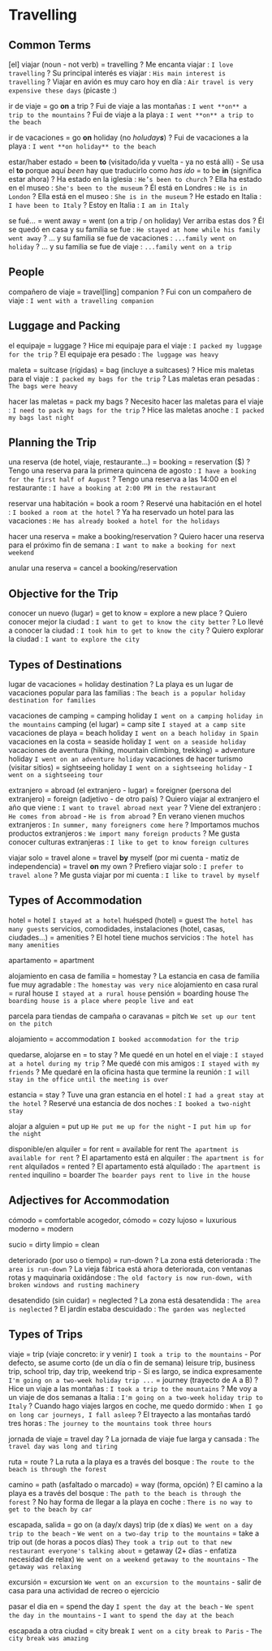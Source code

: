 # Travelling


## Common Terms

[el] viajar (noun - not verb)
    = travelling
    ? Me encanta viajar : `I love travelling`
    ? Su principal interés es viajar : `His main interest is travelling`
    ? Viajar en avión es muy caro hoy en día : `Air travel is very expensive these days` (picaste :)

ir de viaje = go **on** a trip
    ? Fui de viaje a las montañas : `I went **on** a trip to the mountains`
    ? Fui de viaje a la playa : `I went **on** a trip to the beach`

ir de vacaciones = go **on** holiday (no _holuday**s**_)
    ? Fui de vacaciones a la playa : `I went **on holiday** to the beach`

estar/haber estado
    = been **to** (visitado/ida y vuelta - ya no está allí)
        - Se usa el **to** porque aquí _been_ hay que traducirlo como _has ido_
    = to be **in** (significa estar ahora)
    ? Ha estado en la iglesia : `He’s been to church`
    ? Ella ha estado en el museo : `She's been to the museum`
    ? Él está en Londres : `He is in London`
    ? Ella está en el museo : `She is in the museum`
    ? He estado en Italia : `I have been to Italy`
    ? Estoy en Italia : `I am in Italy`

se fué...
    = went away
    = went (on a trip / on holiday) Ver arriba estas dos
    ? Él se quedó en casa y su familia se fue : `He stayed at home while his family went away`
    ? ... y su familia se fue de vacaciones : `...family went on holiday`
    ? ... y su familia se fue de viaje : `...family went on a trip`

## People

compañero de viaje = travel[ling] companion
    ? Fui con un compañero de viaje : `I went with a travelling companion`


## Luggage and Packing

el equipaje = luggage
    ? Hice mi equipaje para el viaje : `I packed my luggage for the trip`
    ? El equipaje era pesado : `The luggage was heavy`

maleta
    = suitcase (rígidas)
    = bag (incluye a suitcases)
    ? Hice mis maletas para el viaje : `I packed my bags for the trip`
    ? Las maletas eran pesadas : `The bags were heavy`

hacer las maletas = pack my bags
    ? Necesito hacer las maletas para el viaje : `I need to pack my bags for the trip`
    ? Hice las maletas anoche : `I packed my bags last night`

## Planning the Trip

una reserva (de hotel, viaje, restaurante...)
    = booking
    = reservation ($)
    ? Tengo una reserva para la primera quincena de agosto : `I have a booking for the first half of August`
    ? Tengo una reserva a las 14:00 en el restaurante : `I have a booking at 2:00 PM in the restaurant`

reservar una habitación = book a room
    ? Reservé una habitación en el hotel : `I booked a room at the hotel`
    ? Ya ha reservado un hotel para las vacaciones : `He has already booked a hotel for the holidays`

hacer una reserva = make a booking/reservation
    ? Quiero hacer una reserva para el próximo fin de semana : `I want to make a booking for next weekend`

anular una reserva
    = cancel a booking/reservation


## Objective for the Trip

conocer un nuevo (lugar)
    = get to know
    = explore a new place
    ? Quiero conocer mejor la ciudad : `I want to get to know the city better`
    ? Lo llevé a conocer la ciudad : `I took him to get to know the city`
    ? Quiero explorar la ciudad : `I want to explore the city`


## Types of Destinations

lugar de vacaciones
    = holiday destination
    ? La playa es un lugar de vacaciones popular para las familias : `The beach is a popular holiday destination for families`

vacaciones de camping = camping holiday `I went on a camping holiday in the mountains`
camping (el lugar) = camp site `I stayed at a camp site`
vacaciones de playa = beach holiday `I went on a beach holiday in Spain`
vacaciones en la costa = seaside holiday `I went on a seaside holiday`
vacaciones de aventura (hiking, mountain climbing, trekking) = adventure holiday `I went on an adventure holiday`
vacaciones de hacer turismo (visitar sitios) = sightseeing holiday `I went on a sightseeing holiday` - `I went on a sightseeing tour`

extranjero
    = abroad (el extranjero - lugar)
    = foreigner (persona del extranjero)
    = foreign (adjetivo - de otro país)
    ? Quiero viajar al extranjero el año que viene : `I want to travel abroad next year`
    ? Viene del extranjero : `He comes from abroad` - `He is from abroad`
    ? En verano vienen muchos extranjeros : `In summer, many foreigners come here`
    ? Importamos muchos productos extranjeros : `We import many foreign products`
    ? Me gusta conocer culturas extranjeras : `I like to get to know foreign cultures`

viajar solo
    = travel alone
    = travel **by** myself (por mi cuenta - matiz de independencia)
    = travel **on** my own
    ? Prefiero viajar solo : `I prefer to travel alone`
    ? Me gusta viajar por mi cuenta : `I like to travel by myself`

## Types of Accommodation

hotel = hotel `I stayed at a hotel`
huésped (hotel) = guest `The hotel has many guests`
servicios, comodidades, instalaciones (hotel, casas, ciudades...) = amenities
    ? El hotel tiene muchos servicios : `The hotel has many amenities`

apartamento = apartment

alojamiento en casa de familia = homestay
    ? La estancia en casa de familia fue muy agradable : `The homestay was very nice`
alojamiento en casa rural = rural house `I stayed at a rural house`
pensión = boarding house `The boarding house is a place where people live and eat`

parcela para tiendas de campaña o caravanas = pitch `We set up our tent on the pitch`

alojamiento = accommodation `I booked accommodation for the trip`

quedarse, alojarse en = to stay
    ? Me quedé en un hotel en el viaje : `I stayed at a hotel during my trip`
    ? Me quedé con mis amigos : `I stayed with my friends`
    ? Me quedaré en la oficina hasta que termine la reunión : `I will stay in the office until the meeting is over`

estancia = stay
    ? Tuve una gran estancia en el hotel : `I had a great stay at the hotel`
    ? Reservé una estancia de dos noches : `I booked a two-night stay`

alojar a alguien = put up `He put me up for the night` - `I put him up for the night`

disponible/en alquiler
    = for rent
    = available for rent `The apartment is available for rent`
    ? El apartamento está en alquiler : `The apartment is for rent`
alquilados = rented
    ? El apartamento está alquilado :  `The apartment is rented`
inquilino = boarder `The boarder pays rent to live in the house`

## Adjectives for Accommodation

cómodo = comfortable
acogedor, cómodo = cozy
lujoso = luxurious
moderno = modern

sucio = dirty
limpio = clean

deteriorado (por uso o tiempo) = run-down
    ? La zona está deteriorada : `The area is run-down`
    ? La vieja fábrica está ahora deteriorada, con ventanas rotas y maquinaria oxidándose : `The old factory is now run-down, with broken windows and rusting machinery`

desatendido (sin cuidar) = neglected
    ? La zona está desatendida : `The area is neglected`
    ? El jardín estaba descuidado : `The garden was neglected`


## Types of Trips

viaje
    = trip (viaje concreto: ir y venir) `I took a trip to the mountains`
        - Por defecto, se asume corto (de un día o fin de semana) leisure trip, business trip, school trip, day trip, weekend trip
        - Si es largo, se indica expresamente `I'm going on a two-week holiday trip ...`
    = journey (trayecto de A a B)
    ? Hice un viaje a las montañas : `I took a trip to the mountains`
    ? Me voy a un viaje de dos semanas a Italia : `I'm going on a two-week holiday trip to Italy`
    ? Cuando hago viajes largos en coche, me quedo dormido : `When I go on long car journeys, I fall asleep`
    ? El trayecto a las montañas tardó tres horas : `The journey to the mountains took three hours`

jornada de viaje = travel day
    ? La jornada de viaje fue larga y cansada : `The travel day was long and tiring`

ruta = route
    ? La ruta a la playa es a través del bosque : `The route to the beach is through the forest`

camino
    = path (asfaltado o marcado)
    = way (forma, opción)
    ? El camino a la playa es a través del bosque : `The path to the beach is through the forest`
    ? No hay forma de llegar a la playa en coche : `There is no way to get to the beach by car`

escapada, salida
    = go on (a day/x days) trip (de x días) `We went on a day trip to the beach` - `We went on a two-day trip to the mountains`
    = take a trip out (de horas a pocos días) `They took a trip out to that new restaurant everyone's talking about`
    = getaway (2+ días - enfatiza necesidad de relax) `We went on a weekend getaway to the mountains` - `The getaway was relaxing`

excursión = excursion `We went on an excursion to the mountains`
    - salir de casa para una actividad de recreo o ejercicio

pasar el dia en = spend the day `I spent the day at the beach` - `We spent the day in the mountains` - `I want to spend the day at the beach`

escapada a otra ciudad  = city break `I went on a city break to Paris` - `The city break was amazing`
